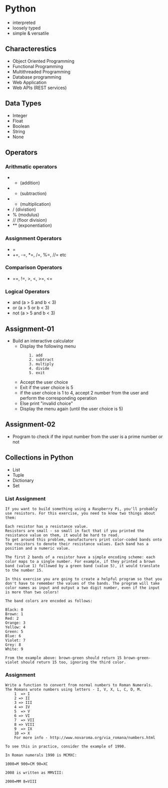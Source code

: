 # Python #
- interpreted
- loosely typed
- simple & versatile

## Characterestics ##
- Object Oriented Programming
- Functional Programming
- Multithreaded Programming
- Database programming
- Web Application
- Web APIs (REST services)

## Data Types ##
- Integer
- Float
- Boolean
- String
- None

## Operators ##
### Arithmatic operators ###
- + (addition)
- - (subtraction)
- * (multiplication)
- / (divistion)
- % (modulus)
- // (floor division)
- ** (exponentiation)

### Assignment Operators ###
- = 
- +=, -=, *=, /=, %=, //= etc

### Comparison Operators ###
- ==, !=, >, <, >=, <=

### Logical Operators ###
- and (a > 5 and b < 3)
- or (a > 5 or b < 3)
- not (a > 5 and b < 3)

## Assignment-01 ##
- Build an interactive calculator
    - Display the following menu
        ```
            1. add
            2. subtract
            3. multiply
            4. divide
            5. exit
        ```
    - Accept the user choice
    - Exit if the user choice is 5
    - if the user choice is 1 to 4, accept 2 number from the user and perform the corresponding operation
    - Else print "invalid choice"
    - Display the menu again (until the user choice is 5)

## Assignment-02 ##
- Program to check if the input number from the user is a prime number or not

## Collections in Python ##
- List
- Tuple
- Dictionary
- Set

### List Assignment ###
```
If you want to build something using a Raspberry Pi, you'll probably use resistors. For this exercise, you need to know two things about them:

Each resistor has a resistance value.
Resistors are small - so small in fact that if you printed the resistance value on them, it would be hard to read.
To get around this problem, manufacturers print color-coded bands onto the resistors to denote their resistance values. Each band has a position and a numeric value.

The first 2 bands of a resistor have a simple encoding scheme: each color maps to a single number. For example, if they printed a brown band (value 1) followed by a green band (value 5), it would translate to the number 15.

In this exercise you are going to create a helpful program so that you don't have to remember the values of the bands. The program will take color names as input and output a two digit number, even if the input is more than two colors!

The band colors are encoded as follows:

Black: 0
Brown: 1
Red: 2
Orange: 3
Yellow: 4
Green: 5
Blue: 6
Violet: 7
Grey: 8
White: 9

From the example above: brown-green should return 15 brown-green-violet should return 15 too, ignoring the third color.
```

### Assignment ###
```
Write a function to convert from normal numbers to Roman Numerals.
The Romans wrote numbers using letters - I, V, X, L, C, D, M.
    1  => I
    2 => II
    3 => III
    4 => IV
    5  => V
    6 => VI
    7  => VII
    8 => VIII
    9  => IX
    10 => X
    For more info - http://www.novaroma.org/via_romana/numbers.html

To see this in practice, consider the example of 1990.

In Roman numerals 1990 is MCMXC:

1000=M 900=CM 90=XC

2008 is written as MMVIII:

2000=MM 8=VIII

```